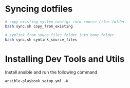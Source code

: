 # Syncing dotfiles

```bash
# copy existing system configs into source_files folder
bash sync.sh copy_from_existing

# symlink from souce_files folder into home folder
bash sync.sh symlink_source_files
```

# Installing Dev Tools and Utils

Install ansible and run the following command

```
ansible-playbook setup.yml -K
```
